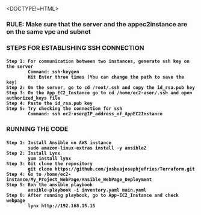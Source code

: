 <DOCTYPE!=HTML>
<body>
  <h3> RULE: Make sure that the server and the appec2instance are on the same vpc and subnet </h3>
  <h3> STEPS FOR ESTABLISHING SSH CONNECTION </h3>
  <h4>

    Step 1: For communication between two instances, generate ssh key on the server
            Command: ssh-keygen
            Hit Enter three times (You can change the path to save the key)
    Step 2: On the server, go to cd /root/.ssh and copy the id_rsa.pub key
    Step 3: On the App_EC2_Instance go to cd /home/ec2-user/.ssh and open authorized_keys file
    Step 4: Paste the id_rsa.pub key 
    Step 5: Try checking the connection for ssh
            Command: ssh ec2-user@IP_address_of_AppEC2Instance
  </h4>
  <h3> RUNNING THE CODE </h3>
  <h4>

    
    Step 1: Install Ansible on AWS instance 
            sudo amazon-linux-extras install -y ansible2
    Step 2: Install Lynx
            yum install lynx
    Step 3: Git clone the repository
            git clone https://github.com/joshuajosephjefries/Terraform.git
    Step 4: Go to /home/ec2-instance/My_Project_WebPage/Ansible_WebPage_Deployment
    Step 5: Run the ansible playbook 
            ansible-playbook -i inventory.yaml main.yaml
    Step 6: After running playbook, go to App-EC2_Instance and check webpage
            lynx http://192.168.15.15
  </h4>
</body>
  

